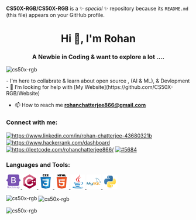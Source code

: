 


**CS50X-RGB/CS50X-RGB** is a ✨ _special_ ✨ repository because its `README.md` (this file) appears on your GitHub profile.

<h1 align="center">Hi 👋, I'm Rohan</h1>
<h3 align="center">A Newbie in Coding & want to explore a lot ....</h3>

<p align="left"> <img src="https://komarev.com/ghpvc/?username=cs50x-rgb&label=Profile%20views&color=0e75b6&style=flat" alt="cs50x-rgb" /> </p>
- I'm here to collabrate & learn about open source , (AI & ML), & Devlopment
- 🤝 I’m looking for help with [My Website](https://github.com/CS50X-RGB/Website)

- 📫 How to reach me **rohanchatterjee866@gmail.com**

<h3 align="left">Connect with me:</h3>
<p align="left">
<a href="https://linkedin.com/in/https://www.linkedin.com/in/rohan-chatterjee-43680321b" target="blank"><img align="center" src="https://raw.githubusercontent.com/rahuldkjain/github-profile-readme-generator/master/src/images/icons/Social/linked-in-alt.svg" alt="https://www.linkedin.com/in/rohan-chatterjee-43680321b" height="30" width="40" /></a>
<a href="https://www.hackerrank.com/https://www.hackerrank.com/dashboard" target="blank"><img align="center" src="https://raw.githubusercontent.com/rahuldkjain/github-profile-readme-generator/master/src/images/icons/Social/hackerrank.svg" alt="https://www.hackerrank.com/dashboard" height="30" width="40" /></a>
<a href="https://www.leetcode.com/https://leetcode.com/rohanchatterjee866/" target="blank"><img align="center" src="https://raw.githubusercontent.com/rahuldkjain/github-profile-readme-generator/master/src/images/icons/Social/leet-code.svg" alt="https://leetcode.com/rohanchatterjee866/" height="30" width="40" /></a>
<a href="https://discord.gg/#5684" target="blank"><img align="center" src="https://raw.githubusercontent.com/rahuldkjain/github-profile-readme-generator/master/src/images/icons/Social/discord.svg" alt="#5684" height="30" width="40" /></a>
</p>

<h3 align="left">Languages and Tools:</h3>
<p align="left"> <a href="https://getbootstrap.com" target="_blank" rel="noreferrer"> <img src="https://raw.githubusercontent.com/devicons/devicon/master/icons/bootstrap/bootstrap-plain-wordmark.svg" alt="bootstrap" width="40" height="40"/> </a> <a href="https://www.w3schools.com/cpp/" target="_blank" rel="noreferrer"> <img src="https://raw.githubusercontent.com/devicons/devicon/master/icons/cplusplus/cplusplus-original.svg" alt="cplusplus" width="40" height="40"/> </a> <a href="https://www.w3schools.com/css/" target="_blank" rel="noreferrer"> <img src="https://raw.githubusercontent.com/devicons/devicon/master/icons/css3/css3-original-wordmark.svg" alt="css3" width="40" height="40"/> </a> <a href="https://www.w3.org/html/" target="_blank" rel="noreferrer"> <img src="https://raw.githubusercontent.com/devicons/devicon/master/icons/html5/html5-original-wordmark.svg" alt="html5" width="40" height="40"/> </a> <a href="https://www.java.com" target="_blank" rel="noreferrer"> <img src="https://raw.githubusercontent.com/devicons/devicon/master/icons/java/java-original.svg" alt="java" width="40" height="40"/> </a> <a href="https://www.mysql.com/" target="_blank" rel="noreferrer"> <img src="https://raw.githubusercontent.com/devicons/devicon/master/icons/mysql/mysql-original-wordmark.svg" alt="mysql" width="40" height="40"/> </a> <a href="https://www.python.org" target="_blank" rel="noreferrer"> <img src="https://raw.githubusercontent.com/devicons/devicon/master/icons/python/python-original.svg" alt="python" width="40" height="40"/> </a> </p>

<p><img align="left" src="https://github-readme-stats.vercel.app/api/top-langs?username=cs50x-rgb&show_icons=true&locale=en&layout=compact" alt="cs50x-rgb" /></p>

<p>&nbsp;<img align="center" src="https://github-readme-stats.vercel.app/api?username=cs50x-rgb&show_icons=true&locale=en" alt="cs50x-rgb" /></p>

<p><img align="center" src="https://github-readme-streak-stats.herokuapp.com/?user=cs50x-rgb&" alt="cs50x-rgb" /></p>
